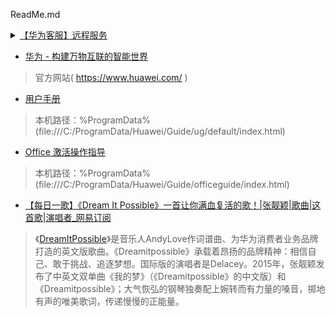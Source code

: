 ReadMe.md

 <details>
    <summary><a href="https://remotedesktop.consumer.huawei.com/agent/deeplink/pcdownload.html">【华为客服】远程服务</a></summary> 
  <div class="container">
        <h2 class="title"><a href="https://remotedesktop.consumer.huawei.com/agent/deeplink/pcdownload.html">华为远程服务平台
</a></h2>
        <div class="main">
            <div class="img"><img src="pcbg.png"></div>
            <div class="txt">
                <h4 class="service-process">远程桌面服务流程 ( <a class="btn_load" href="https://remotedesktop.consumer.huawei.com/agent/api/file/download">下载安装包</a> )</h4>
                <ol>
                    <li class="step01">1. 点击下载远程桌面服务安装包</li>
                    <li class="step02">2. 安装并运行远程桌面服务</li>
                    <li class="step03">3. 在浏览器打开的页面中输入连接码，开始远程服务</li>
                </ol>
                <p class="tip">提示：该远程服务仅支持华为电脑，请确定您的设备为华为电脑</p>
            </div>
        </div>
       
    </div>  
</details>

- [华为 - 构建万物互联的智能世界](https://www.huawei.com/)<br>
> 官方网站( https://www.huawei.com/ )
> 
- [用户手册](https://go.choong.net/HW/default/index.html)<br>
> 本机路径：%ProgramData% (file:///C:/ProgramData/Huawei/Guide/ug/default/index.html)

- [Office 激活操作指导](https://go.choong.net/HW/officeguide/index.html)<br>
> 本机路径：%ProgramData% (file:///C:/ProgramData/Huawei/Guide/officeguide/index.html)

- [【每日一歌】《Dream It Possible》一首让你满血复活的歌！|张靓颖|歌曲|这首歌|演唱者_网易订阅](https://www.163.com/dy/article/GGLKG08B0545UIAA.html)

> 《[DreamItPossible](https://go.choong.net/HW/DreamItPossible.mp3DreamItPossible.mp3)》是音乐人AndyLove作词谱曲、为华为消费者业务品牌打造的英文版歌曲。《Dreamitpossible》承载着昂扬的品牌精神：相信自己、敢于挑战、追逐梦想。国际版的演唱者是Delacey。2015年，张靓颖发布了中英文双单曲《我的梦》（《Dreamitpossible》的中文版）和《Dreamitpossible》；大气恢弘的钢琴独奏配上婉转而有力量的嗓音，掷地有声的唯美歌词，传递慢慢的正能量。
